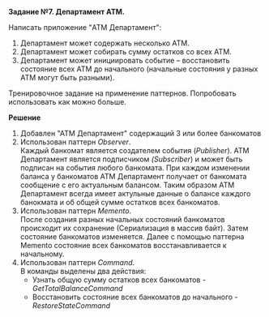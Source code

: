 **Задание №7. Департамент ATM.**

Написать приложение "ATM Департамент":
 1. Департамент может содержать несколько ATM.
 2. Департамент может собирать сумму остатков со всех ATM.
 3. Департамент может инициировать событие – восстановить состояние всех
ATM до начального (начальные состояния у разных ATM могут быть
разными).

Тренировочное задание на применение паттернов.
Попробовать использовать как можно больше.

**Решение**

 1. Добавлен "АТМ Департамент" содержащий 3 или более банкоматов
 2. Использован паттерн *Observer*.<br>
 Каждый банкомат является создателем события (*Publisher*). 
 АТМ Департамент является подписчиком *(Subscriber*) и может быть подписан на события любого банкомата.
 При каждом изменении баланса у банкоматов АТМ Департамент получает от банкомата сообщение
 с его актуальным балансом. Таким образом АТМ Департамент всегда имеет актульные данные о балансе каждого банокмата 
 и об общей сумме остатков всех банкоматов.
 3. Использован паттерн *Memento*.<br>
 После создания разных начальных состояний банкоматов происходит их сохранение (Сериализация в массив байт).
 Затем состояние банкоматов изменяется. Далее с помощью паттерна Memento состояние всех банкоматов восстанавливается
 к начальному.
 4. Использован паттерн *Command*.<br>
 В команды выделены два действия:<br>
    - Узнать общую сумму остатков всех банкоматов - *GetTotalBalanceCommand*<br>
    - Восстановить состояние всех банкоматов до начального - *RestoreStateCommand*